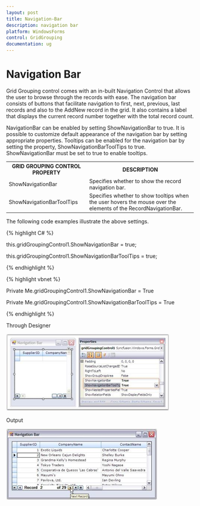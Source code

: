 ```yaml
---
layout: post
title: Navigation-Bar
description: navigation bar
platform: WindowsForms
control: GridGrouping
documentation: ug
---
```


# Navigation Bar

Grid Grouping control comes with an in-built Navigation Control that allows the user to browse through the records with ease. The navigation bar consists of buttons that facilitate navigation to first, next, previous, last records and also to the AddNew record in the grid. It also contains a label that displays the current record number together with the total record count.

NavigationBar can be enabled by setting ShowNavigationBar to true. It is possible to customize default appearance of the navigation bar by setting appropriate properties. Tooltips can be enabled for the navigation bar by setting the property, ShowNavigationBarToolTips to true. ShowNavigationBar must be set to true to enable tooltips.

  

<table>
<tr>
<th>
GRID GROUPING CONTROL PROPERTY</th><th>
DESCRIPTION</th></tr>
<tr>
<td>
ShowNavigationBar</td><td>
Specifies whether to show the record navigation bar.</td></tr>
<tr>
<td>
ShowNavigationBarToolTips</td><td>
Specifies whether to show tooltips when the user hovers the mouse over the elements of the RecordNavigationBar.</td></tr>
</table>


The following code examples illustrate the above settings.



{% highlight C# %}  



this.gridGroupingControl1.ShowNavigationBar = true;

this.gridGroupingControl1.ShowNavigationBarToolTips = true;

{% endhighlight %}

{% highlight vbnet %} 



Private Me.gridGroupingControl1.ShowNavigationBar = True

Private Me.gridGroupingControl1.ShowNavigationBarToolTips = True


{% endhighlight %}

 Through Designer

 ![](Navigation-Bar_images/Navigation-Bar_img1.jpeg) 





Output

 ![](Navigation-Bar_images/Navigation-Bar_img2.jpeg) 





